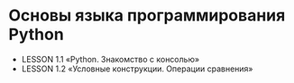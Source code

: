 Основы языка программирования Python
===================================================

* LESSON 1.1 «Python. Знакомство с консолью»
* LESSON 1.2 «Условные конструкции. Операции сравнения»
